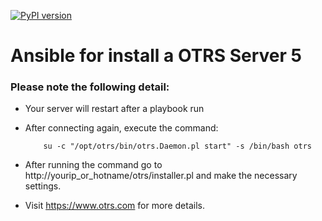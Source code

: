 [![PyPI version](https://img.shields.io/pypi/v/ansible.svg)](https://pypi.python.org/pypi/ansible/2.4.2.0)
# Ansible for install a OTRS Server 5

### Please note the following detail:
- Your server will restart after a playbook run
- After connecting again, execute the command:
     
          su -c "/opt/otrs/bin/otrs.Daemon.pl start" -s /bin/bash otrs

- After running the command go to http://yourip_or_hotname/otrs/installer.pl and make the necessary settings.

- Visit https://www.otrs.com for more details.
